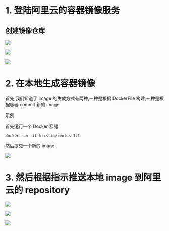 # 1. 登陆阿里云的容器镜像服务

##  创建镜像仓库

![](https://gitee.com/krislin_zhao/IMGcloud/raw/master/img/20200526161730.png)

![](https://gitee.com/krislin_zhao/IMGcloud/raw/master/img/20200526161823.png)

![](https://gitee.com/krislin_zhao/IMGcloud/raw/master/img/20200526162018.png)

# 2. 在本地生成容器镜像

首先,我们知道了 image 的生成方式有两种,一种是根据 DockerFile 构建;一种是根据容器 commit 新的 image

示例

首先运行一个 Docker 容器

```shell
docker run -it krislin/centos:1.1
```

然后提交一个新的 image

![](https://gitee.com/krislin_zhao/IMGcloud/raw/master/img/20200526162247.png)

# 3. 然后根据指示推送本地 image 到阿里云的 repository

![](https://gitee.com/krislin_zhao/IMGcloud/raw/master/img/20200526161906.png)

![](https://gitee.com/krislin_zhao/IMGcloud/raw/master/img/20200526163110.png)

![](https://gitee.com/krislin_zhao/IMGcloud/raw/master/img/20200526163137.png)